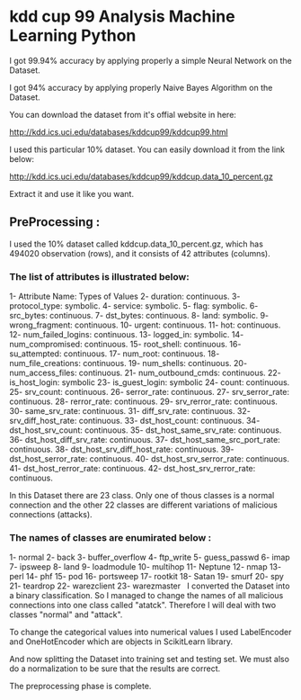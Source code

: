 # kdd cup 99 Analysis Machine Learning Python

I got 99.94% accuracy by applying properly a simple Neural Network on the Dataset.

I got 94% accuracy by applying properly Naive Bayes Algorithm on the Dataset. 

You can download the dataset from it's offial website in here:

http://kdd.ics.uci.edu/databases/kddcup99/kddcup99.html

I used this particular 10% dataset. You can easily download it from the link below:

http://kdd.ics.uci.edu/databases/kddcup99/kddcup.data_10_percent.gz

Extract it and use it like you want.

## PreProcessing :

I used the 10% dataset called kddcup.data_10_percent.gz, which has 494020 observation (rows), and it consists of 42 attributes (columns).

### The list of attributes is illustrated below:

1- Attribute Name: Types of Values
2- duration: continuous.
3- protocol_type: symbolic.
4- service: symbolic.
5- flag: symbolic.
6- src_bytes: continuous.
7- dst_bytes: continuous.
8- land: symbolic.
9- wrong_fragment: continuous.
10- urgent: continuous.
11- hot: continuous.
12- num_failed_logins: continuous.
13- logged_in: symbolic.
14- num_compromised: continuous.
15- root_shell: continuous.
16- su_attempted: continuous.
17- num_root: continuous.
18- num_file_creations: continuous.
19- num_shells: continuous.
20- num_access_files: continuous.
21- num_outbound_cmds: continuous.
22- is_host_login: symbolic
23- is_guest_login: symbolic
24- count: continuous.
25- srv_count: continuous.
26- serror_rate: continuous.
27- srv_serror_rate: continuous.
28- rerror_rate: continuous.
29- srv_rerror_rate: continuous.
30- same_srv_rate: continuous.
31- diff_srv_rate: continuous.
32- srv_diff_host_rate: continuous.
33- dst_host_count: continuous.
34- dst_host_srv_count: continuous.
35- dst_host_same_srv_rate: continuous.
36- dst_host_diff_srv_rate: continuous.
37- dst_host_same_src_port_rate: continuous.
38- dst_host_srv_diff_host_rate: continuous.
39- dst_host_serror_rate: continuous.
40- dst_host_srv_serror_rate: continuous.
41- dst_host_rerror_rate: continuous.
42- dst_host_srv_rerror_rate: continuous.

In this Dataset there are 23 class. Only one of thous classes is a normal connection and the other  22 classes are different variations of malicious connections (attacks).

### The names of classes are enumirated below :

1- normal
2- back
3- buffer_overflow
4- ftp_write
5- guess_passwd
6- imap
7- ipsweep
8- land
9- loadmodule
10- multihop
11- Neptune
12- nmap
13- perl
14- phf
15- pod
16- portsweep
17- rootkit
18- Satan
19- smurf
20- spy
21- teardrop
22- warezclient
23- warezmaster
 
I converted the Dataset into a binary classification. So I managed to change the names of all malicious connections into one class called "atatck". Therefore I will deal with two classes "normal" and "attack".

To change the categorical values into numerical values I used LabelEncoder and OneHotEncoder which are objects in ScikitLearn library.

And now splitting the Dataset into training set and testing set. We must also do a normalization to be sure that the results are correct.

The preprocessing phase is complete.

